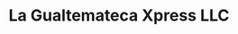 ---
title: "La Gualtemateca Xpress LLC"
url: /chattanooga/la-gualtemateca-xpress-llc/
shop: convenience
---